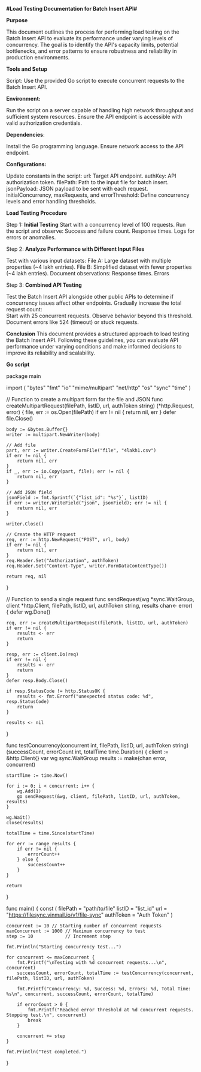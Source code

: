 **#Load Testing Documentation for Batch Insert API#**

**Purpose**

This document outlines the process for performing load testing on the Batch Insert API to evaluate its performance under varying levels of concurrency. The goal is to identify the API's capacity limits, potential bottlenecks, and error patterns to ensure robustness and reliability in production environments.

**Tools and Setup**

Script: Use the provided Go script to execute concurrent requests to the Batch Insert API.

**Environment:**

Run the script on a server capable of handling high network throughput and sufficient system resources.
Ensure the API endpoint is accessible with valid authorization credentials.

**Dependencies**:

Install the Go programming language.
Ensure network access to the API endpoint.

**Configurations:**

Update constants in the script:
url: Target API endpoint.
authKey: API authorization token.
filePath: Path to the input file for batch insert.
jsonPayload: JSON payload to be sent with each request.
initialConcurrency, maxRequests, and errorThreshold: Define concurrency levels and error handling thresholds.

**Load Testing Procedure**

Step 1: **Initial Testing**
Start with a concurrency level of 100 requests.
Run the script and observe:
Success and failure count.
Response times.
Logs for errors or anomalies.

Step 2: **Analyze Performance with Different Input Files**

Test with various input datasets:
File A: Large dataset with multiple properties (~4 lakh entries).
File B: Simplified dataset with fewer properties (~4 lakh entries).
Document observations:
Response times.
Errors 

Step 3: **Combined API Testing**

Test the Batch Insert API alongside other public APIs to determine if concurrency issues affect other endpoints.
Gradually increase the total request count:   
Start with 25 concurrent requests.
Observe behavior beyond this threshold.
Document errors like 524 (timeout) or stuck requests.


**Conclusion**
This document provides a structured approach to load testing the Batch Insert API. Following these guidelines, you can evaluate API performance under varying conditions and make informed decisions to improve its reliability and scalability.


**Go script**


package main

import (
	"bytes"
	"fmt"
	"io"
	"mime/multipart"
	"net/http"
	"os"
	"sync"
	"time"
)

// Function to create a multipart form for the file and JSON
func createMultipartRequest(filePath, listID, url, authToken string) (*http.Request, error) {
	file, err := os.Open(filePath)
	if err != nil {
		return nil, err
	}
	defer file.Close()

	body := &bytes.Buffer{}
	writer := multipart.NewWriter(body)

	// Add file
	part, err := writer.CreateFormFile("file", "4lakh1.csv")
	if err != nil {
		return nil, err
	}
	if _, err := io.Copy(part, file); err != nil {
		return nil, err
	}

	// Add JSON field
	jsonField := fmt.Sprintf(`{"list_id": "%s"}`, listID)
	if err := writer.WriteField("json", jsonField); err != nil {
		return nil, err
	}

	writer.Close()

	// Create the HTTP request
	req, err := http.NewRequest("POST", url, body)
	if err != nil {
		return nil, err
	}
	req.Header.Set("Authorization", authToken)
	req.Header.Set("Content-Type", writer.FormDataContentType())

	return req, nil
}

// Function to send a single request
func sendRequest(wg *sync.WaitGroup, client *http.Client, filePath, listID, url, authToken string, results chan<- error) {
	defer wg.Done()

	req, err := createMultipartRequest(filePath, listID, url, authToken)
	if err != nil {
		results <- err
		return
	}

	resp, err := client.Do(req)
	if err != nil {
		results <- err
		return
	}
	defer resp.Body.Close()

	if resp.StatusCode != http.StatusOK {
		results <- fmt.Errorf("unexpected status code: %d", resp.StatusCode)
		return
	}

	results <- nil
}

func testConcurrency(concurrent int, filePath, listID, url, authToken string) (successCount, errorCount int, totalTime time.Duration) {
	client := &http.Client{}
	var wg sync.WaitGroup
	results := make(chan error, concurrent)

	startTime := time.Now()

	for i := 0; i < concurrent; i++ {
		wg.Add(1)
		go sendRequest(&wg, client, filePath, listID, url, authToken, results)
	}

	wg.Wait()
	close(results)

	totalTime = time.Since(startTime)

	for err := range results {
		if err != nil {
			errorCount++
		} else {
			successCount++
		}
	}

	return
}

func main() {
	const (
		filePath  = "path/to/file"
		listID    = "list_id"
		url       = "https://filesync.vinmail.io/v1/file-sync"
		authToken = "Auth Token"
	)

	concurrent := 10 // Starting number of concurrent requests
	maxConcurrent := 1000 // Maximum concurrency to test
	step := 10            // Increment step

	fmt.Println("Starting concurrency test...")

	for concurrent <= maxConcurrent {
		fmt.Printf("\nTesting with %d concurrent requests...\n", concurrent)
		successCount, errorCount, totalTime := testConcurrency(concurrent, filePath, listID, url, authToken)

		fmt.Printf("Concurrency: %d, Success: %d, Errors: %d, Total Time: %s\n", concurrent, successCount, errorCount, totalTime)

		if errorCount > 0 {
			fmt.Printf("Reached error threshold at %d concurrent requests. Stopping test.\n", concurrent)
			break
		}

		concurrent += step
	}

	fmt.Println("Test completed.")
}
